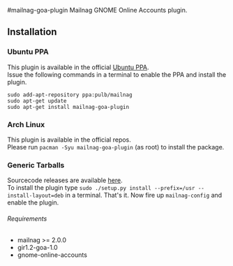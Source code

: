 #mailnag-goa-plugin
Mailnag GNOME Online Accounts plugin.

## Installation

### Ubuntu PPA
This plugin is available in the official [Ubuntu PPA](https://launchpad.net/~pulb/+archive/mailnag).  
Issue the following commands in a terminal to enable the PPA and install the plugin.  

    sudo add-apt-repository ppa:pulb/mailnag
    sudo apt-get update
    sudo apt-get install mailnag-goa-plugin

### Arch Linux
This plugin is available in the official repos.  
Please run `pacman -Syu mailnag-goa-plugin` (as root) to install the package.

### Generic Tarballs
Sourcecode releases are available [here](https://github.com/pulb/mailnag-goa-plugin/releases).  
To install the plugin type `sudo ./setup.py install --prefix=/usr --install-layout=deb` in a terminal.
That's it. Now fire up `mailnag-config` and enable the plugin.  

###### Requirements
* mailnag >= 2.0.0
* gir1.2-goa-1.0
* gnome-online-accounts
